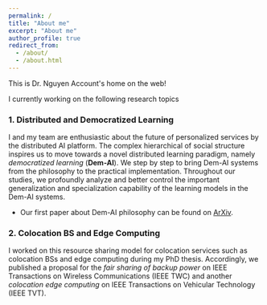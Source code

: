 ```yaml
---
permalink: /
title: "About me"
excerpt: "About me"
author_profile: true
redirect_from: 
  - /about/
  - /about.html
---
```


This is Dr. Nguyen Account's home on the web!

I currently working on the following research topics

### 1. Distributed and Democratized Learning

I and my team are enthusiastic about the future of personalized services by the distributed AI platform. The complex hierarchical of social structure inspires us to move towards a novel distributed learning paradigm, namely *democratized learning* (**Dem-AI**). We step by step to bring Dem-AI systems from the philosophy to the practical implementation. Throughout our studies, we profoundly analyze and better control the important generalization and specialization capability of the learning models in the Dem-AI systems.
  * Our first paper about Dem-AI philosophy can be found on [ArXiv](https://arxiv.org/abs/2003.09301).


### 2. Colocation BS and Edge Computing
I worked on this resource sharing model for colocation services such as colocation BSs and edge computing during my PhD thesis. Accordingly, we published a proposal for the *fair sharing of backup power* on IEEE Transactions on Wireless Communications (IEEE TWC) and another *colocation edge computing*  on IEEE Transactions on Vehicular Technology (IEEE TVT).
